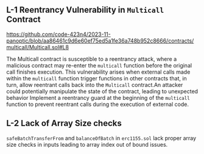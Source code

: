 ## L-1 Reentrancy Vulnerability in `Multicall` Contract
https://github.com/code-423n4/2023-11-panoptic/blob/aa86461c9d6e60ef75ed5a1fe36a748b952c8666/contracts/multicall/Multicall.sol#L8

The Multicall contract is susceptible to a reentrancy attack, where a malicious contract may re-enter the `multicall` function before the original call finishes execution. This vulnerability arises when external calls made within the `multicall` function trigger functions in other contracts that, in turn, allow reentrant calls back into the `Multicall` contract.An attacker could potentially manipulate the state of the contract, leading to unexpected behavior
Implement a reentrancy guard at the beginning of the `multicall` function to prevent reentrant calls during the execution of external code.

## L-2 Lack of Array Size checks
`safeBatchTransferFrom` and `balanceOfBatch` in `erc1155.sol` lack proper array size checks in inputs leading to array index out of bound issues.